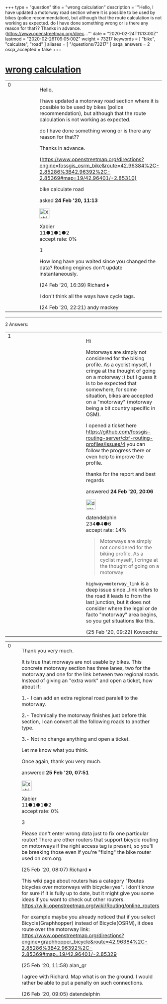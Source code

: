 +++
type = "question"
title = "wrong calculation"
description = '''Hello, I have updated a motorway road section where it is possible to be used by bikes (police recommendation), but although that the route calculation is not working as expected. do I have done something wrong or is there any reason for that?? Thanks in advance. (https://www.openstreetmap.org/direc...'''
date = "2020-02-24T11:13:00Z"
lastmod = "2020-02-26T09:05:00Z"
weight = 73217
keywords = [ "bike", "calculate", "road" ]
aliases = [ "/questions/73217" ]
osqa_answers = 2
osqa_accepted = false
+++

<div class="headNormal">

# [wrong calculation](/questions/73217/wrong-calculation)

</div>

<div id="main-body">

<div id="askform">

<table id="question-table" style="width:100%;">
<colgroup>
<col style="width: 50%" />
<col style="width: 50%" />
</colgroup>
<tbody>
<tr>
<td style="width: 30px; vertical-align: top"><div class="vote-buttons">
<span id="post-73217-upvote" class="ajax-command post-vote up" rel="nofollow" title="I like this post (click again to cancel)"> </span>
<div id="post-73217-score" class="post-score" title="current number of votes">
0
</div>
<span id="post-73217-downvote" class="ajax-command post-vote down" rel="nofollow" title="I dont like this post (click again to cancel)"> </span> <span id="favorite-mark" class="ajax-command favorite-mark" rel="nofollow" title="mark/unmark this question as favorite (click again to cancel)"> </span>
<div id="favorite-count" class="favorite-count">
&#10;</div>
</div></td>
<td><div id="item-right">
<div class="question-body">
<p>Hello,</p>
<p>I have updated a motorway road section where it is possible to be used by bikes (police recommendation), but although that the route calculation is not working as expected.</p>
<p>do I have done something wrong or is there any reason for that??</p>
<p>Thanks in advance.</p>
<p>(<a href="https://www.openstreetmap.org/directions?engine=fossgis_osrm_bike&amp;route=42.96384%2C-2.85286%3B42.96392%2C-2.85369#map=19/42.96401/-2.85310)">https://www.openstreetmap.org/directions?engine=fossgis_osrm_bike&amp;route=42.96384%2C-2.85286%3B42.96392%2C-2.85369#map=19/42.96401/-2.85310)</a></p>
</div>
<div id="question-tags" class="tags-container tags">
<span class="post-tag tag-link-bike" rel="tag" title="see questions tagged &#39;bike&#39;">bike</span> <span class="post-tag tag-link-calculate" rel="tag" title="see questions tagged &#39;calculate&#39;">calculate</span> <span class="post-tag tag-link-road" rel="tag" title="see questions tagged &#39;road&#39;">road</span>
</div>
<div id="question-controls" class="post-controls">
&#10;</div>
<div class="post-update-info-container">
<div class="post-update-info post-update-info-user">
<p>asked <strong>24 Feb '20, 11:13</strong></p>
<img src="https://secure.gravatar.com/avatar/7c41df60761e793d0fde8002449233bf?s=32&amp;d=identicon&amp;r=g" class="gravatar" width="32" height="32" alt="Xabier&#39;s gravatar image" />
<p><span>Xabier</span><br />
<span class="score" title="11 reputation points">11</span><span title="1 badges"><span class="badge1">●</span><span class="badgecount">1</span></span><span title="1 badges"><span class="silver">●</span><span class="badgecount">1</span></span><span title="2 badges"><span class="bronze">●</span><span class="badgecount">2</span></span><br />
<span class="accept_rate" title="Rate of the user&#39;s accepted answers">accept rate:</span> <span title="Xabier has no accepted answers">0%</span></p>
</div>
</div>
<div id="comments-container-73217" class="comments-container">
<span id="73219"></span>
<div id="comment-73219" class="comment">
<div id="post-73219-score" class="comment-score">
1
</div>
<div class="comment-text">
<p>How long have you waited since you changed the data? Routing engines don't update instantaneously.</p>
</div>
<div id="comment-73219-info" class="comment-info">
<span class="comment-age">(24 Feb '20, 16:39)</span> <span class="comment-user userinfo">Richard ♦</span>
</div>
</div>
<span id="73221"></span>
<div id="comment-73221" class="comment">
<div id="post-73221-score" class="comment-score">
&#10;</div>
<div class="comment-text">
<p>I don't think all the ways have cycle tags.</p>
</div>
<div id="comment-73221-info" class="comment-info">
<span class="comment-age">(24 Feb '20, 22:21)</span> <span class="comment-user userinfo">andy mackey</span>
</div>
</div>
</div>
<div id="comment-tools-73217" class="comment-tools">
&#10;</div>
<div class="clear">
&#10;</div>
<div id="comment-73217-form-container" class="comment-form-container">
&#10;</div>
<div class="clear">
&#10;</div>
</div></td>
</tr>
</tbody>
</table>

------------------------------------------------------------------------

<div class="tabBar">

<span id="sort-top"></span>

<div class="headQuestions">

2 Answers:

</div>

</div>

<span id="73220"></span>

<div id="answer-container-73220" class="answer">

<table style="width:100%;">
<colgroup>
<col style="width: 50%" />
<col style="width: 50%" />
</colgroup>
<tbody>
<tr>
<td style="width: 30px; vertical-align: top"><div class="vote-buttons">
<span id="post-73220-upvote" class="ajax-command post-vote up" rel="nofollow" title="I like this post (click again to cancel)"> </span>
<div id="post-73220-score" class="post-score" title="current number of votes">
1
</div>
<span id="post-73220-downvote" class="ajax-command post-vote down" rel="nofollow" title="I dont like this post (click again to cancel)"> </span>
</div></td>
<td><div class="item-right">
<div class="answer-body">
<p>Hi</p>
<p>Motorways are simply not considered for the biking profile. As a cyclist myself, I cringe at the thought of going on a motorway :) but I guess it is to be expected that somewhere, for some situation, bikes are accepted on a "motorway" (motorway being a bit country specific in OSM).</p>
<p>I opened a ticket here <a href="https://github.com/fossgis-routing-server/cbf-routing-profiles/issues/4">https://github.com/fossgis-routing-server/cbf-routing-profiles/issues/4</a> you can follow the progress there or even help to improve the profile.</p>
<p>thanks for the report and best regards</p>
</div>
<div class="answer-controls post-controls">
&#10;</div>
<div class="post-update-info-container">
<div class="post-update-info post-update-info-user">
<p>answered <strong>24 Feb '20, 20:06</strong></p>
<img src="https://secure.gravatar.com/avatar/0697f0a3c5fdeff1999768f7df9cb2af?s=32&amp;d=identicon&amp;r=g" class="gravatar" width="32" height="32" alt="datendelphin&#39;s gravatar image" />
<p><span>datendelphin</span><br />
<span class="score" title="234 reputation points">234</span><span title="4 badges"><span class="silver">●</span><span class="badgecount">4</span></span><span title="6 badges"><span class="bronze">●</span><span class="badgecount">6</span></span><br />
<span class="accept_rate" title="Rate of the user&#39;s accepted answers">accept rate:</span> <span title="datendelphin has one accepted answer">14%</span></p>
</div>
</div>
<div id="comments-container-73220" class="comments-container">
<span id="73228"></span>
<div id="comment-73228" class="comment">
<div id="post-73228-score" class="comment-score">
&#10;</div>
<div class="comment-text">
<blockquote>
<p>Motorways are simply not considered for the biking profile. As a cyclist myself, I cringe at the thought of going on a motorway</p>
</blockquote>
<p><code>highway=motorway_link</code> is a deep issue since _link refers to the road it leads to from the last junction, but it does not consider where the legal or de facto "motorway" area begins, so you get situations like this.</p>
</div>
<div id="comment-73228-info" class="comment-info">
<span class="comment-age">(25 Feb '20, 09:22)</span> <span class="comment-user userinfo">Kovoschiz</span>
</div>
</div>
</div>
<div id="comment-tools-73220" class="comment-tools">
&#10;</div>
<div class="clear">
&#10;</div>
<div id="comment-73220-form-container" class="comment-form-container">
&#10;</div>
<div class="clear">
&#10;</div>
</div></td>
</tr>
</tbody>
</table>

</div>

<span id="73226"></span>

<div id="answer-container-73226" class="answer answered-by-owner">

<table style="width:100%;">
<colgroup>
<col style="width: 50%" />
<col style="width: 50%" />
</colgroup>
<tbody>
<tr>
<td style="width: 30px; vertical-align: top"><div class="vote-buttons">
<span id="post-73226-upvote" class="ajax-command post-vote up" rel="nofollow" title="I like this post (click again to cancel)"> </span>
<div id="post-73226-score" class="post-score" title="current number of votes">
0
</div>
<span id="post-73226-downvote" class="ajax-command post-vote down" rel="nofollow" title="I dont like this post (click again to cancel)"> </span>
</div></td>
<td><div class="item-right">
<div class="answer-body">
<p>Thank you very much.</p>
<p>It is true that morways are not usable by bikes. This concrete motorway section has three lanes, two for the motorway and one for the link between two regional roads. Instead of giving an "extra work" and open a ticket, how about if:</p>
<p>1.- I can add an extra regional road paralell to the motorway.</p>
<p>2.- Technically the motorway finishes just before this section, I can convert all the following roads to another type.</p>
<p>3.- Not no change anything and open a ticket.</p>
<p>Let me know what you think.</p>
<p>Once again, thank you very much.</p>
</div>
<div class="answer-controls post-controls">
&#10;</div>
<div class="post-update-info-container">
<div class="post-update-info post-update-info-user">
<p>answered <strong>25 Feb '20, 07:51</strong></p>
<img src="https://secure.gravatar.com/avatar/7c41df60761e793d0fde8002449233bf?s=32&amp;d=identicon&amp;r=g" class="gravatar" width="32" height="32" alt="Xabier&#39;s gravatar image" />
<p><span>Xabier</span><br />
<span class="score" title="11 reputation points">11</span><span title="1 badges"><span class="badge1">●</span><span class="badgecount">1</span></span><span title="1 badges"><span class="silver">●</span><span class="badgecount">1</span></span><span title="2 badges"><span class="bronze">●</span><span class="badgecount">2</span></span><br />
<span class="accept_rate" title="Rate of the user&#39;s accepted answers">accept rate:</span> <span title="Xabier has no accepted answers">0%</span></p>
</div>
</div>
<div id="comments-container-73226" class="comments-container">
<span id="73227"></span>
<div id="comment-73227" class="comment">
<div id="post-73227-score" class="comment-score">
3
</div>
<div class="comment-text">
<p>Please don't enter wrong data just to fix one particular router! There are other routers that support bicycle routing on motorways if the right access tag is present, so you'll be breaking those even if you're "fixing" the bike router used on osm.org.</p>
</div>
<div id="comment-73227-info" class="comment-info">
<span class="comment-age">(25 Feb '20, 08:07)</span> <span class="comment-user userinfo">Richard ♦</span>
</div>
</div>
<span id="73229"></span>
<div id="comment-73229" class="comment">
<div id="post-73229-score" class="comment-score">
&#10;</div>
<div class="comment-text">
<p>This wiki page about routers has a category "Routes bicycles over motorways with bicycle=yes". I don't know for sure if it is fully up to date, but it might give you some ideas if you want to check out other routers. <a href="https://wiki.openstreetmap.org/wiki/Routing/online_routers">https://wiki.openstreetmap.org/wiki/Routing/online_routers</a></p>
<p>For example maybe you already noticed that if you select Bicycle(Graphhopper) instead of Bicycle(OSRM), it does route over the motorway link: <a href="https://www.openstreetmap.org/directions?engine=graphhopper_bicycle&amp;route=42.96384%2C-2.85286%3B42.96392%2C-2.85369#map=19/42.96401/-2.85329">https://www.openstreetmap.org/directions?engine=graphhopper_bicycle&amp;route=42.96384%2C-2.85286%3B42.96392%2C-2.85369#map=19/42.96401/-2.85329</a></p>
</div>
<div id="comment-73229-info" class="comment-info">
<span class="comment-age">(25 Feb '20, 11:58)</span> <span class="comment-user userinfo">alan_gr</span>
</div>
</div>
<span id="73238"></span>
<div id="comment-73238" class="comment">
<div id="post-73238-score" class="comment-score">
&#10;</div>
<div class="comment-text">
<p>I agree with Richard. Map what is on the ground. I would rather be able to put a penalty on such connections.</p>
</div>
<div id="comment-73238-info" class="comment-info">
<span class="comment-age">(26 Feb '20, 09:05)</span> <span class="comment-user userinfo">datendelphin</span>
</div>
</div>
</div>
<div id="comment-tools-73226" class="comment-tools">
&#10;</div>
<div class="clear">
&#10;</div>
<div id="comment-73226-form-container" class="comment-form-container">
&#10;</div>
<div class="clear">
&#10;</div>
</div></td>
</tr>
</tbody>
</table>

</div>

<div class="paginator-container-left">

</div>

</div>

</div>

